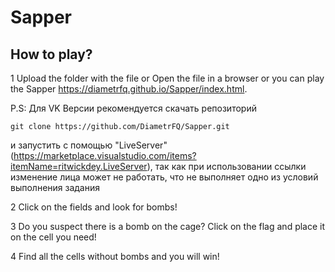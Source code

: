 # Sapper

## How to play?

1 Upload the folder with the file or Open the file in a browser or you can play the Sapper https://diametrfq.github.io/Sapper/index.html.

P.S: Для VK Версии рекомендуется скачать репозиторий 
```
git clone https://github.com/DiametrFQ/Sapper.git
```
и запустить с помощью "LiveServer" (https://marketplace.visualstudio.com/items?itemName=ritwickdey.LiveServer), так как при использовании ссылки
изменение лица может не работать, что не выполняет одно из условий выполнения задания


2 Click on the fields and look for bombs!

3 Do you suspect there is a bomb on the cage? Click on the flag and place it on the cell you need!

4 Find all the cells without bombs and you will win!
